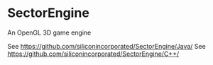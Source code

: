 # SectorEngine
An OpenGL 3D game engine

See https://github.com/siliconincorporated/SectorEngine/Java/
See https://github.com/siliconincorporated/SectorEngine/C++/
